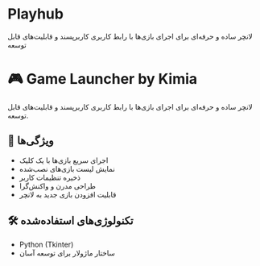 # Playhub
لانچر ساده و حرفه‌ای برای اجرای بازی‌ها با رابط کاربری کاربرپسند و قابلیت‌های قابل توسعه
# 🎮 Game Launcher by Kimia

لانچر ساده و حرفه‌ای برای اجرای بازی‌ها با رابط کاربری کاربرپسند و قابلیت‌های قابل توسعه.

## 🚀 ویژگی‌ها
- اجرای سریع بازی‌ها با یک کلیک
- نمایش لیست بازی‌های نصب‌شده
- ذخیره تنظیمات کاربر
- طراحی مدرن و واکنش‌گرا
- قابلیت افزودن بازی جدید به لانچر

## 🛠 تکنولوژی‌های استفاده‌شده
- Python (Tkinter)
- ساختار ماژولار برای توسعه آسان


